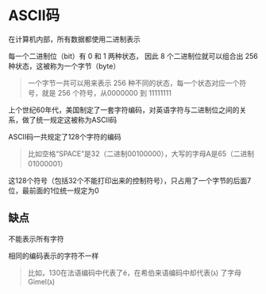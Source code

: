 # ASCII码

在计算机内部，所有数据都使用二进制表示

每一个二进制位（bit）有 0 和 1 两种状态， 因此 8 个二进制位就可以组合出 256 种状态，这被称为一个字节（byte）

> 一个字节一共可以用来表示 256 种不同的状态，每一个状态对应一个符号，就是 256 个符号，从0000000 到 11111111

上个世纪60年代，美国制定了一套字符编码，对英语字符与二进制位之间的关系，做了统一规定这被称为ASCII码

ASCII码一共规定了128个字符的编码

> 比如空格“SPACE”是32（二进制00100000），大写的字母A是65（二进制01000001）

这128个符号（包括32个不能打印出来的控制符号），只占用了一个字节的后面7位，最前面的1位统一规定为0

## 缺点

不能表示所有字符

相同的编码表示的字符不一样

> 比如，130在法语编码中代表了é，在希伯来语编码中却代表(ג) 了字母Gimel(ג)

